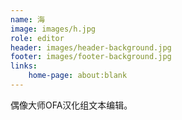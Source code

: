 ```yaml
---
name: 海
image: images/h.jpg
role: editor
header: images/header-background.jpg
footer: images/footer-background.jpg
links:
    home-page: about:blank
---
```


偶像大师OFA汉化组文本编辑。